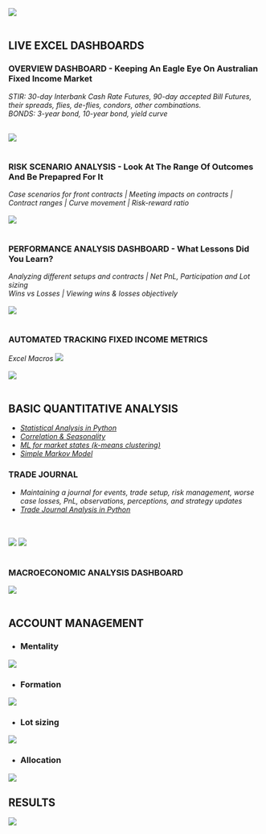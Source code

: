 ![](Screenshots/FTS.png)
<br/>
<br/>

## LIVE EXCEL DASHBOARDS
### OVERVIEW DASHBOARD - Keeping An Eagle Eye On Australian Fixed Income Market<br/>
*STIR: 30-day Interbank Cash Rate Futures, 90-day accepted Bill Futures, their spreads, flies, de-flies, condors, other combinations.* <br/>
*BONDS: 3-year bond, 10-year bond, yield curve*
<br/><br/>

![](Screenshots/DB4.PNG)
<br/><br/>
### RISK SCENARIO ANALYSIS - Look At The Range Of Outcomes And Be Prepapred For It <br/>
*Case scenarios for front contracts | Meeting impacts on contracts | Contract ranges | Curve movement | Risk-reward ratio* 
<br/><br/>
![](Screenshots/sa2.PNG)
<br/><br/>

### PERFORMANCE ANALYSIS DASHBOARD - What Lessons Did You Learn? <br/>
*Analyzing different setups and contracts | Net PnL, Participation and Lot sizing <br/>
Wins vs Losses | Viewing wins & losses objectively* 
<br/><br/>
![](Screenshots/pa_final.JPG)
<br/><br/>

### AUTOMATED TRACKING FIXED INCOME METRICS<br/>
*Excel Macros*
![](Screenshots/macrobp.png)
<br/><br/>
![](Screenshots/macromet.JPG)
<br/><br/>


## BASIC QUANTITATIVE ANALYSIS<br/>
- *[Statistical Analysis in Python](https://github.com/s1dewalker/Futures-trading/blob/main/Stats.ipynb)* <br/>
- *[Correlation & Seasonality](https://github.com/s1dewalker/Futures-trading/blob/main/Quantitative-Analysis-(QA)/correlation.ipynb)*
- *[ML for market states (k-means clustering)](https://github.com/s1dewalker/Futures-trading/blob/main/Quantitative-Analysis-(QA)/qtnb1-states.ipynb)* <br/>
- *[Simple Markov Model](https://github.com/s1dewalker/Futures-trading/blob/main/Quantitative-Analysis-(QA)/MARKOV_MODEL.ipynb)* <br/>

### TRADE JOURNAL<br/>
- *Maintaining a journal for events, trade setup, risk management, worse case losses, PnL, observations, perceptions, and strategy updates* <BR/>
- *[Trade Journal Analysis in Python](https://github.com/s1dewalker/Airbnb-listings-NYC/blob/main/Airbnb%20correlation.ipynb](https://github.com/s1dewalker/Futures-trading/blob/main/trade_journal_analysis/tja.ipynb))* <br/>

<br/><br/>
![](Screenshots/TJ.JPG)
![](Screenshots/TJ2.JPG)
<br/><br/>


### MACROECONOMIC ANALYSIS DASHBOARD<br/>
![](Screenshots/ECON_DB.JPG)
<br/><br/>

## ACCOUNT MANAGEMENT<br/>
- ### Mentality
![](Screenshots/mentality.JPG)
- ### Formation
![](Screenshots/formation.JPG)
- ### Lot sizing
![](Screenshots/lot_sizing.JPG)
- ### Allocation
![](Screenshots/allocation.JPG)

## RESULTS
![](Screenshots/pat23.PNG)

